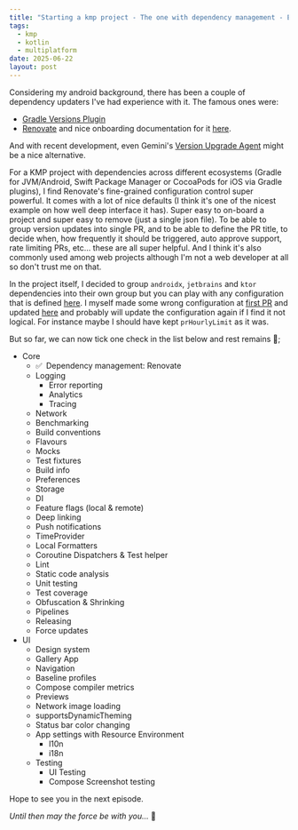 ```yaml
---
title: "Starting a kmp project - The one with dependency management - Episode 1"
tags:
  - kmp
  - kotlin
  - multiplatform
date: 2025-06-22
layout: post
---
```


Considering my android background, there has been a couple of dependency updaters I've had experience with it. The famous ones were:
- [Gradle Versions Plugin](https://github.com/ben-manes/gradle-versions-plugin)
- [Renovate](https://docs.renovatebot.com/) and nice onboarding documentation for it [here](https://docs.renovatebot.com/getting-started/installing-onboarding/).

And with recent development, even Gemini's [Version Upgrade Agent](https://www.youtube.com/watch?v=ubyPjBesW-8) might be a nice alternative.

For a KMP project with dependencies across different ecosystems (Gradle for JVM/Android, Swift Package Manager or CocoaPods for iOS via Gradle plugins), I find Renovate's fine-grained configuration control super powerful. It comes with a lot of nice defaults (I think it's one of the nicest example on how well deep interface it has). Super easy to on-board a project and super easy to remove (just a single json file). To be able to group version updates into single PR, and to be able to define the PR title, to decide when, how frequently it should be triggered, auto approve support, rate limiting PRs, etc… these are all super helpful. And I think it's also commonly used among web projects although I'm not a web developer at all so don't trust me on that.

In the project itself, I decided to group `androidx`, `jetbrains` and `ktor` dependencies into their own group but you can play with any configuration that is defined [here](https://docs.renovatebot.com/configuration-options/).
I myself made some wrong configuration at [first PR](https://github.com/melomg/KMP-Template/pull/2/files) and updated [here](https://github.com/melomg/KMP-Template/pull/13/files) and probably will update the configuration again if I find it not logical. For instance maybe I should have kept `prHourlyLimit` as it was.

But so far, we can now tick one check in the list below and rest remains 🎉;
- Core
    - ✅&ensp;Dependency management: Renovate
    - Logging
        - Error reporting
        - Analytics
        - Tracing
    - Network
    - Benchmarking
    - Build conventions
    - Flavours
    - Mocks
    - Test fixtures
    - Build info
    - Preferences
    - Storage
    - DI
    - Feature flags (local & remote)
    - Deep linking
    - Push notifications
    - TimeProvider
    - Local Formatters
    - Coroutine Dispatchers & Test helper
    - Lint
    - Static code analysis
    - Unit testing
    - Test coverage
    - Obfuscation & Shrinking
    - Pipelines
    - Releasing
    - Force updates
- UI
    - Design system
    - Gallery App
    - Navigation
    - Baseline profiles
    - Compose compiler metrics
    - Previews
    - Network image loading
    - supportsDynamicTheming
    - Status bar color changing
    - App settings with Resource Environment
        - l10n
        - i18n
    - Testing
        - UI Testing
        - Compose Screenshot testing

Hope to see you in the next episode.

*Until then may the force be with you…* 🖖
